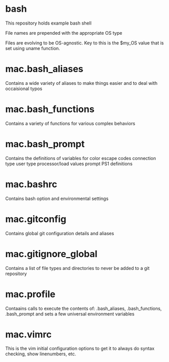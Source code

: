 # bash

This repository holds example bash shell 

File names are prepended with the appropriate OS type

Files are evolving to be OS-agnostic.  Key to this is the $my_OS value that is set using uname function.

# mac.bash_aliases
  Contains a wide variety of aliases to make things easier and to deal with occaisional typos
# mac.bash_functions
  Contains a variety of functions for various complex behaviors
# mac.bash_prompt
  Contains the definitions of variables for 
      color escape codes
      connection type
      user type
      processor/load values
      prompt PS1 definitions
# mac.bashrc
  Contains bash option and environmental settings
# mac.gitconfig
  Contains global git configuration details and aliases
# mac.gitignore_global
  Contains a list of file types and directories to never be added to a git repository
# mac.profile
  Contaains calls to execute the contents of:
      .bash_aliases,
      .bash_functions,
      .bash_prompt
  and sets a few universal environment variables
# mac.vimrc
  This is the vim initial configuration options to get it to always do syntax checking, show linenumbers, etc.
